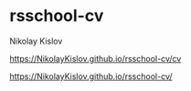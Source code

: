 # rsschool-cv
Nikolay Kislov


https://NikolayKislov.github.io/rsschool-cv/cv


https://NikolayKislov.github.io/rsschool-cv/
